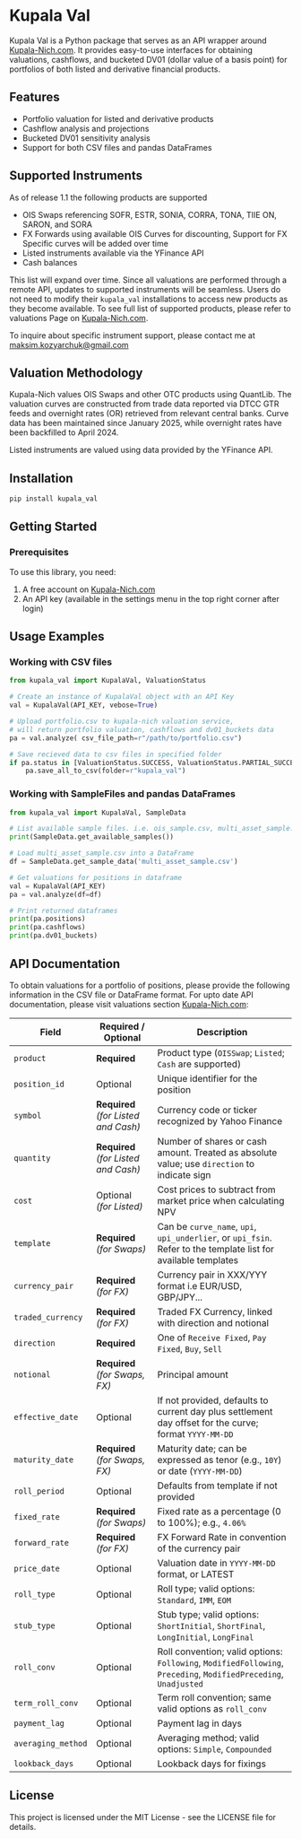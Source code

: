 # Kupala Val

Kupala Val is a Python package that serves as an API wrapper around [Kupala-Nich.com](https://kupala-nich.com). It provides easy-to-use interfaces for obtaining valuations, cashflows, and bucketed DV01 (dollar value of a basis point) for portfolios of both listed and derivative financial products.

## Features

- Portfolio valuation for listed and derivative products
- Cashflow analysis and projections
- Bucketed DV01 sensitivity analysis
- Support for both CSV files and pandas DataFrames


## Supported Instruments

As of release 1.1 the following products are supported
 * OIS Swaps referencing SOFR, ESTR, SONIA, CORRA, TONA, TIIE ON, SARON, and SORA
 * FX Forwards using available OIS Curves for discounting, Support for FX Specific curves will be added over time
 * Listed instruments available via the YFinance API
 * Cash balances

This list will expand over time. Since all valuations are performed through a remote API, updates to supported instruments will be seamless. Users do not need to modify their `kupala_val` installations to access new products as they become available.  To see full list of supported products, please refer to valuations Page on [Kupala-Nich.com](https://kupala-nich.com).  

To inquire about specific instrument support, please contact me at maksim.kozyarchuk@gmail.com

## Valuation Methodology

Kupala-Nich values OIS Swaps and other OTC products using QuantLib. The valuation curves are constructed from trade data reported via DTCC GTR feeds and overnight rates (OR) retrieved from relevant central banks. Curve data has been maintained since January 2025, while overnight rates have been backfilled to April 2024.

Listed instruments are valued using data provided by the YFinance API.  


## Installation

```bash
pip install kupala_val
```

## Getting Started

### Prerequisites

To use this library, you need:

1. A free account on [Kupala-Nich.com](https://kupala-nich.com)
2. An API key (available in the settings menu in the top right corner after login)

## Usage Examples

### Working with CSV files

```python
from kupala_val import KupalaVal, ValuationStatus

# Create an instance of KupalaVal object with an API Key
val = KupalaVal(API_KEY, vebose=True)

# Upload portfolio.csv to kupala-nich valuation service, 
# will return portfolio valuation, cashflows and dv01_buckets data
pa = val.analyze( csv_file_path=r"/path/to/portfolio.csv")

# Save recieved data to csv files in specified folder
if pa.status in [ValuationStatus.SUCCESS, ValuationStatus.PARTIAL_SUCCESS]:
    pa.save_all_to_csv(folder=r"kupala_val")

```

### Working with SampleFiles and pandas DataFrames

```python
from kupala_val import KupalaVal, SampleData

# List available sample files. i.e. ois_sample.csv, multi_asset_sample.csv
print(SampleData.get_available_samples())

# Load multi_asset_sample.csv into a DataFrame
df = SampleData.get_sample_data('multi_asset_sample.csv')

# Get valuations for positions in dataframe
val = KupalaVal(API_KEY)
pa = val.analyze(df=df)

# Print returned dataframes 
print(pa.positions)
print(pa.cashflows)
print(pa.dv01_buckets)

```

## API Documentation

To obtain valuations for a portfolio of positions, please provide the following information in the CSV file or DataFrame format. For upto date API documentation, please visit valuations section [Kupala-Nich.com](https://kupala-nich.com):

| Field                | Required / Optional                | Description                                                                                                             |
|----------------------|------------------------------------|-------------------------------------------------------------------------------------------------------------------------|
| `product`            | **Required**                       | Product type (`OISSwap`; `Listed`; `Cash` are supported)                                                                |
| `position_id`        | Optional                           | Unique identifier for the position                                                                                      |
| `symbol`             | **Required** *(for Listed and Cash)* | Currency code or ticker recognized by Yahoo Finance                                                                     |
| `quantity`           | **Required** *(for Listed and Cash)* | Number of shares or cash amount. Treated as absolute value; use `direction` to indicate sign                            |
| `cost`               | Optional *(for Listed)*            | Cost prices to subtract from market price when calculating NPV                                                          |
| `template`           | **Required** *(for Swaps)*               | Can be `curve_name`, `upi`, `upi_underlier`, or `upi_fsin`. Refer to the template list for available templates        |
| `currency_pair`      | **Required** *(for FX)*             | Currency pair in XXX/YYY format i.e EUR/USD, GBP/JPY...                                                               |
| `traded_currency`    | **Required** *(for FX)*             | Traded FX Currency, linked with direction and notional                                                              |
| `direction`          | **Required**                       | One of `Receive Fixed`, `Pay Fixed`, `Buy`, `Sell`                                                                       |
| `notional`           | **Required**  *(for Swaps, FX)*    | Principal amount                                                                                                        |
| `effective_date`     | Optional                           | If not provided, defaults to current day plus settlement day offset for the curve; format `YYYY-MM-DD`                  |
| `maturity_date`      | **Required**   *(for Swaps, FX)*   | Maturity date; can be expressed as tenor (e.g., `10Y`) or date (`YYYY-MM-DD`)                                           |
| `roll_period`        | Optional                           | Defaults from template if not provided                                                                                  |
| `fixed_rate`         | **Required**  *(for Swaps)*        | Fixed rate as a percentage (0 to 100%); e.g., `4.06%`                                                                   |
| `forward_rate`       | **Required**  *(for FX)*           | FX Forward Rate in convention of the currency pair                                                                     |
| `price_date`         | Optional                           | Valuation date in `YYYY-MM-DD` format, or LATEST                                                                        |
| `roll_type`          | Optional                           | Roll type; valid options: `Standard`, `IMM`, `EOM`                                                                      |
| `stub_type`          | Optional                           | Stub type; valid options: `ShortInitial`, `ShortFinal`, `LongInitial`, `LongFinal`                                      |
| `roll_conv`          | Optional                           | Roll convention; valid options: `Following`, `ModifiedFollowing`, `Preceding`, `ModifiedPreceding`, `Unadjusted`        |
| `term_roll_conv`     | Optional                           | Term roll convention; same valid options as `roll_conv`                                                                 |
| `payment_lag`        | Optional                           | Payment lag in days                                                                                                     |
| `averaging_method`   | Optional                           | Averaging method; valid options: `Simple`, `Compounded`                                                                 |
| `lookback_days`      | Optional                           | Lookback days for fixings                                                                                               |


## License

This project is licensed under the MIT License - see the LICENSE file for details.

